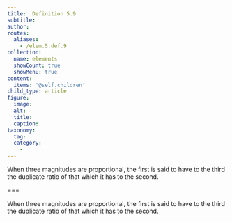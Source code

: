 ```yaml
---
title:  Definition 5.9
subtitle: 
author:
routes:
  aliases:
    - /elem.5.def.9
collection:
  name: elements
  showCount: true
  showMenu: true
content:
  items: '@self.children'
child_type: article
figure:
  image:
  alt:
  title:
  caption:
taxonomy:
  tag:
  category:
    - 
---
```


<p>When three magnitudes are proportional, the first is said to have to the third the <hi rend="bold">duplicate ratio</hi> of that which it has to the second.</p>

===

<p>When three magnitudes are proportional, the first is said to have to the third the <span class="bold">duplicate ratio</span> of that which it has to the second.</p>
